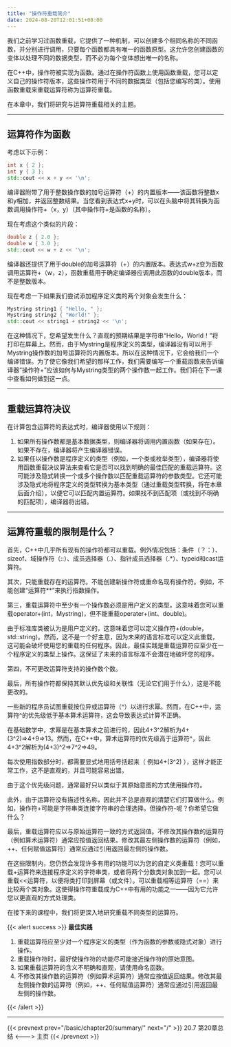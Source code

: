 ```yaml
---
title: "操作符重载简介"
date: 2024-08-20T12:01:51+08:00
---
```


我们之前学习过函数重载，它提供了一种机制，可以创建多个相同名称的不同函数，并分别进行调用，只要每个函数都具有唯一的函数原型。这允许您创建函数的变体以处理不同的数据类型，而不必为每个变体想出唯一的名称。

在C++中，操作符被实现为函数。通过在操作符函数上使用函数重载，您可以定义自己的操作符版本，这些操作符用于不同的数据类型（包括您编写的类）。使用函数重载来重载运算符称为运算符重载。

在本章中，我们将研究与运算符重载相关的主题。

***
## 运算符作为函数

考虑以下示例：

```C++
int x { 2 };
int y { 3 };
std::cout << x + y << '\n';
```

编译器附带了用于整数操作数的加号运算符（+）的内置版本——该函数将整数x和y相加，并返回整数结果。当您看到表达式x+y时，可以在头脑中将其转换为函数调用操作符+（x，y）（其中操作符+是函数的名称）。

现在考虑这个类似的片段：

```C++
double z { 2.0 };
double w { 3.0 };
std::cout << w + z << '\n';
```

编译器还提供了用于double的加号运算符（+）的内置版本。表达式w+z变为函数调用运算符+（w，z），函数重载用于确定编译器应调用此函数的double版本，而不是整数版本。

现在考虑一下如果我们尝试添加程序定义类的两个对象会发生什么：

```C++
Mystring string1 { "Hello, " };
Mystring string2 { "World!" };
std::cout << string1 + string2 << '\n';
```

在这种情况下，您希望发生什么？直观的预期结果是字符串“Hello，World！”将打印在屏幕上。然而，由于Mystring是程序定义的类型，编译器没有可以用于Mystring操作数的加号运算符的内置版本。所以在这种情况下，它会给我们一个编译错误。为了使它像我们希望的那样工作，我们需要编写一个重载函数来告诉编译器“操作符+”应该如何与Mystring类型的两个操作数一起工作。我们将在下一课中查看如何做到这一点。

***
## 重载运算符决议

在计算包含运算符的表达式时，编译器使用以下规则：

1. 如果所有操作数都是基本数据类型，则编译器将调用内置函数（如果存在）。如果不存在，编译器将产生编译器错误。
2. 如果任以操作数是程序定义的类型（例如，一个类或枚举类型），编译器将使用函数重载决议算法来查看它是否可以找到明确的最佳匹配的重载运算符。这可能涉及隐式转换一个或多个操作数以匹配重载运算符的参数类型。它还可能涉及隐式地将程序定义的类型转换为基本类型（通过重载类型转换，将在本章后面介绍），以便它可以匹配内置运算符。如果找不到匹配项（或找到不明确的匹配项），编译器将出错。

***
## 运算符重载的限制是什么？

首先，C++中几乎所有现有的操作符都可以重载。例外情况包括：条件（？：）、sizeof、域操作符（::）、成员选择器（.）、指针成员选择器（.*）、typeid和cast运算符。

其次，只能重载存在的运算符。不能创建新操作符或重命名现有操作符。例如，不能创建“运算符**”来执行指数操作。

第三，重载运算符中至少有一个操作数必须是用户定义的类型。这意味着您可以重载operator+(int，Mystring)，但不能重载operater+(int、double)。

由于标准库类被认为是用户定义的，这意味着您可以定义操作符+(double，std::string)。然而，这不是一个好主意，因为未来的语言标准可以定义此重载，这可能会破坏使用您的重载的任何程序。因此，最佳实践是重载运算符应至少在一个程序定义的类型上操作。这保证了未来的语言标准不会潜在地破坏您的程序。

第四，不可更改运算符支持的操作数个数。

最后，所有操作符都保持其默认优先级和关联性（无论它们用于什么），这是不能更改的。

一些新的程序员试图重载按位异或运算符（^）以进行求幂。然而，在C++中，运算符^的优先级低于基本算术运算符，这会导致表达式计算不正确。

在基础数学中，求幂是在基本算术之前进行的，因此4+3^2解析为4+(3^2)=>4+9=>13。然而，在C++中，算术运算符的优先级高于运算符^，因此4+3^2解析为(4+3)^2=>7^2=>49。

每次使用指数部分时，都需要显式地用括号括起来（ 例如4+(3^2) ），这样才能正常工作，这不是直观的，并且可能容易出错。

由于这个优先级问题，通常最好只以类似于其原始意图的方式使用操作符。

此外，由于运算符没有描述性名称，因此并不总是直观的清楚它们打算做什么。例如，操作符+可能是字符串类连接字符串的合理选择。但操作符-呢？你希望它做什么？

最后，重载运算符应以与原始运算符一致的方式返回值。不修改其操作数的运算符（例如算术运算符）通常应按值返回结果。修改其最左侧操作数的运算符（例如，++、任何赋值运算符）通常应通过引用返回最左侧的操作数。

在这些限制内，您仍然会发现许多有用的功能可以为您的自定义类重载！您可以重载+运算符来连接程序定义的字符串类，或者将两个分数类对象加到一起。您可以重载<<运算符，以便将类打印到屏幕（或文件）。可以重载相等运算符（==）来比较两个类对象。这使得操作符重载成为C++中有用的功能之一——因为它允许您以更直观的方式处理类。

在接下来的课程中，我们将更深入地研究重载不同类型的运算符。

{{< alert success >}}
**最佳实践**

1. 重载运算符应至少对一个程序定义的类型（作为函数的参数或隐式对象）进行操作。
2. 重载操作符时，最好使操作符的功能尽可能接近操作符的原始意图。
3. 如果重载运算符的含义不明确和直观，请使用命名函数。
4. 不修改其操作数的运算符（例如算术运算符）通常应按值返回结果。修改其最左侧操作数的运算符（例如，++、任何赋值运算符）通常应通过引用返回最左侧的操作数。

{{< /alert >}}

***

{{< prevnext prev="/basic/chapter20/summary/" next="/" >}}
20.7 第20章总结
<--->
主页
{{< /prevnext >}}

